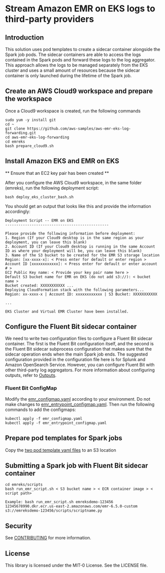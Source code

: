 # Stream Amazon EMR on EKS logs to third-party providers 

## Introduction
This solution uses pod templates to create a sidecar container alongside the Spark job pods. The sidecar containers are able to access the logs contained in the Spark pods and forward these logs to the log aggregator. This approach allows the logs to be managed separately from the EKS cluster and uses a small amount of resources because the sidecar container is only launched during the lifetime of the Spark job.

## Create an AWS Cloud9 workspace and prepare the workspace

Once a Cloud9 workspace is created, run the following commands

```
sudo yum -y install git
cd ~ 
git clone https://github.com/aws-samples/aws-emr-eks-log-forwarding.git
cd aws-emr-eks-log-forwarding
cd emreks
bash prepare_cloud9.sh
```

## Install Amazon EKS and EMR on EKS

** Ensure that an EC2 key pair has been created **

After you configure the AWS Cloud9 workspace, in the same folder (emreks), run the following deployment script:

```
bash deploy_eks_cluster_bash.sh
```
You should get an output that looks like this and provide the information accordingly:
```
Deployment Script -- EMR on EKS
-----------------------------------------------

Please provide the following information before deployment:
1. Region (If your Cloud9 desktop is in the same region as your deployment, you can leave this blank)
2. Account ID (If your Cloud9 desktop is running in the same Account ID as where your deployment will be, you can leave this blank)
3. Name of the S3 bucket to be created for the EMR S3 storage location
Region: [xx-xxxx-x]: < Press enter for default or enter region > 
Account ID [xxxxxxxxxxxx]: < Press enter for default or enter account # > 
EC2 Public Key name: < Provide your key pair name here >
Default S3 bucket name for EMR on EKS (do not add s3://): < bucket name >
Bucket created: XXXXXXXXXXX ...
Deploying CloudFormation stack with the following parameters...
Region: xx-xxxx-x | Account ID: xxxxxxxxxxxx | S3 Bucket: XXXXXXXXXXX

...

EKS Cluster and Virtual EMR Cluster have been installed.
```

## Configure the Fluent Bit sidecar container
We need to write two configuration files to configure a Fluent Bit sidecar container. The first is the Fluent Bit configuration itself, and the second is the Fluent Bit sidecar subprocess configuration that makes sure that the sidecar operation ends when the main Spark job ends. The suggested configuration provided in the configuration file here is for Splunk and Amazon OpenSearch Service. However, you can configure Fluent Bit with other third-party log aggregators. For more information about configuring outputs, refer to [Outputs](https://docs.fluentbit.io/manual/pipeline/outputs).

### Fluent Bit ConfigMap

Modify the [emr_configmap.yaml](https://github.com/aws-samples/aws-emr-eks-log-forwarding/blob/main/kube/configmaps/emr_configmap.yaml) according to your environment. Do not make changes to [emr_entrypoint_configmap.yaml](https://github.com/aws-samples/aws-emr-eks-log-forwarding/blob/main/kube/configmaps/emr_entrypoint_configmap.yaml). Then run the following commands to add the configmaps:

```
kubectl apply -f emr_configmap.yaml
kubectl apply -f emr_entrypoint_configmap.yaml
```

## Prepare pod templates for Spark jobs
Copy the [two pod template yaml files](https://github.com/aws-samples/aws-emr-eks-log-forwarding/tree/main/kube/podtemplates) to an S3 location

## Submitting a Spark job with Fluent Bit sidecar container

```
cd emreks/scripts
bash run_emr_script.sh < S3 bucket name > < ECR container image > < script path>

Example: bash run_emr_script.sh emreksdemo-123456 12345678990.dkr.ecr.us-east-2.amazonaws.com/emr-6.5.0-custom s3://emreksdemo-123456/scripts/scriptname.py
```





## Security

See [CONTRIBUTING](CONTRIBUTING.md#security-issue-notifications) for more information.

## License

This library is licensed under the MIT-0 License. See the LICENSE file.

